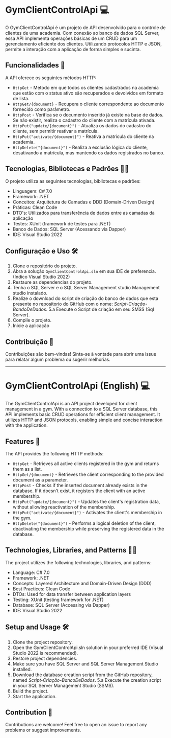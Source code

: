 # GymClientControlApi 💻

O GymClientControlApi é um projeto de API desenvolvido para o controle de clientes de uma academia. Com conexão ao banco de dados SQL Server, essa API implementa operações básicas de um CRUD para um gerenciamento eficiente dos clientes. Utilizando protocolos HTTP e JSON, permite a interação com a aplicação de forma simples e sucinta.

## Funcionalidades 🙌

A API oferece os seguintes métodos HTTP:

- `HttpGet` - Metodo em que todos os clientes cadastrados na academia que estão com o status ativo são recuperados e devolvidos em formato de lista. 
- `HttpGet/{document}` - Recupera o cliente correspondente ao documento fornecido como parâmetro.
- `HttpPost` - Verifica se o documento inserido já existe na base de dados. Se não existir, realiza o cadastro do cliente com a matrícula ativada.
- `HttpPut("update/{document}")` - Atualiza os dados do cadastro do cliente, sem permitir reativar a matrícula.
- `HttpPut("activate/{document}")` - Reativa a matrícula do cliente na academia.
- `HttpDelete("{document}")` - Realiza a exclusão lógica do cliente, desativando a matrícula, mas mantendo os dados registrados no banco.

## Tecnologias, Bibliotecas e Padrões 👨‍💻

O projeto utiliza as seguintes tecnologias, bibliotecas e padrões:

- Linguagem: C# 7.0
- Framework: .NET
- Conceitos: Arquitetura de Camadas e DDD (Domain-Driven Design)
- Práticas: Clean Code
- DTO's: Utilizados para transferência de dados entre as camadas da aplicação
- Testes: XUnit (framework de testes para .NET)
- Banco de Dados: SQL Server (Acessando via Dapper)
- IDE: Visual Studio 2022

## Configuração e Uso 🛠

1. Clone o repositório do projeto.
2. Abra a solução `GymClientControlApi.sln` em sua IDE de preferencia. (Indico Visual Studio 2022)
3. Restaure as dependencias do projeto.
4. Tenha o SQL Server e o SQL Server Management studio Management studio instalado.
5. Realize o download do script de criação do banco de dados que esta presente no repositorio do GitHub com o nome: *Script-Criação-BandoDeDados*.
	5.a Execute o Script de criação em seu SMSS (Sql Server).
6. Compile o projeto.
7. Inicie a aplicação

## Contribuição 🤝

Contribuições são bem-vindas! Sinta-se à vontade para abrir uma issue para relatar algum problema ou sugerir melhorias.


----------------------------------------------------------------------------------------------------------------------------------------------------------------------


# GymClientControlApi (English) 💻

The GymClientControlApi is an API project developed for client management in a gym. With a connection to a SQL Server database, this API implements basic CRUD operations for efficient client management. It utilizes HTTP and JSON protocols, enabling simple and concise interaction with the application.

## Features 🙌

The API provides the following HTTP methods:

- `HttpGet` - Retrieves all active clients registered in the gym and returns them as a list.
- `HttpGet/{document}` - Retrieves the client corresponding to the provided document as a parameter.
- `HttpPost` - Checks if the inserted document already exists in the database. If it doesn't exist, it registers the client with an active membership.
- `HttpPut("update/{document}")` - Updates the client's registration data, without allowing reactivation of the membership.
- `HttpPut("activate/{document}")` - Activates the client's membership in the gym.
- `HttpDelete("{document}")` - Performs a logical deletion of the client, deactivating the membership while preserving the registered data in the database.

## Technologies, Libraries, and Patterns 👨‍💻

The project utilizes the following technologies, libraries, and patterns:

- Language: C# 7.0
- Framework: .NET
- Concepts: Layered Architecture and Domain-Driven Design (DDD)
- Best Practices: Clean Code
- DTOs: Used for data transfer between application layers
- Testing: XUnit (testing framework for .NET)
- Database: SQL Server (Accessing via Dapper)
- IDE: Visual Studio 2022

## Setup and Usage 🛠

1. Clone the project repository.
2. Open the GymClientControlApi.sln solution in your preferred IDE (Visual Studio 2022 is recommended).
3. Restore project dependencies.
4. Make sure you have SQL Server and SQL Server Management Studio installed.
5. Download the database creation script from the GitHub repository, named *Script-Criação-BancoDeDados*.
	5.a Execute the creation script in your SQL Server Management Studio (SSMS).
6. Build the project.
7. Start the application.

## Contribution 🤝

Contributions are welcome! Feel free to open an issue to report any problems or suggest improvements.
